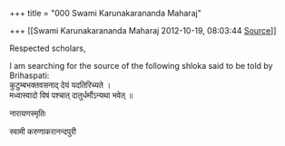 +++
title = "000 Swami Karunakarananda Maharaj"

+++
[[Swami Karunakarananda Maharaj	2012-10-19, 08:03:44 [Source](https://groups.google.com/g/bvparishat/c/UXHKsruO9UY)]]



Respected scholars,  
  
I am searching for the source of the following shloka said to be told by Brihaspati:  
कुटुम्बभक्तवसनाद् देयं यदतिरिच्यते ।  
मध्वास्वादो विषं पश्चात् दातुर्धर्मोऽन्यथा भवेत् ॥  
  
नारायणस्मृतिः  
  
  
स्वामी करुणाकरानन्दपुरी  


